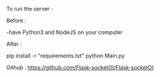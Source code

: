 To run the server :

Before :

-have Python3 and NodeJS on your computer

After :

pip install -r "requirements.txt"
python Main.py

Github : https://github.com/Flask-socketOI/Flask-socketOI

